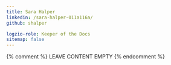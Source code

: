 ```yaml
---
title: Sara Halper
linkedin: /sara-halper-011a116a/
github: shalper

logzio-role: Keeper of the Docs
sitemap: false
---
```


{% comment %} LEAVE CONTENT EMPTY {% endcomment %}